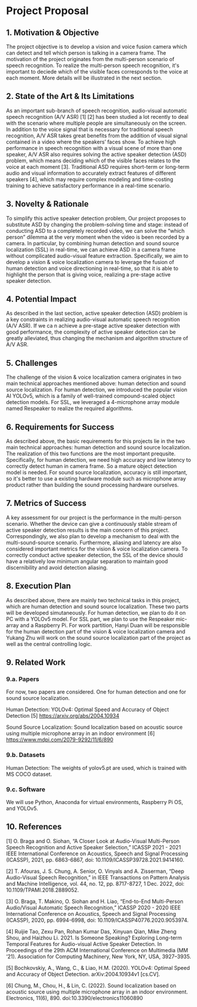 # Project Proposal

## 1. Motivation & Objective

The project objective is to develop a vision and voice fusion camera which can detect and tell which person is talking in a camera frame. The motivation of the project originates from the multi-person scenario of speech recognition. To realize the multi-person speech recognition, it's important to deciede which of the visible faces corresponds to the voice at each moment. More details will be illustrated in the next section.

## 2. State of the Art & Its Limitations

As an important sub-branch of speech recognition, audio-visual automatic speech recognition (A/V ASR) [1] [2] has been studied a lot recently to deal with the scenario where multiple people are simultaneously on the screen. In addition to the voice signal that is necessary for traditional speech recognition, A/V ASR takes great benefits from the addition of visual signal contained in a video where the speakers’ faces show. To achieve high performance in speech recognition with a visual scene of more than one speaker, A/V ASR also requires solving the active speaker detection (ASD) problem, which means deciding which of the visible faces relates to the voice at each moment [3]. Traditional ASD requires short-term or long-term audio and visual information to accurately extract features of different speakers [4], which may require complex modeling and time-costing training to achieve satisfactory performance in a real-time scenario.

## 3. Novelty & Rationale

To simplify this active speaker detection problem, Our project proposes to substitute ASD by changing the problem-solving time and stage: instead of conducting ASD to a completely recorded video, we can solve the “which person” dilemma at the very moment when the video is been recorded by a camera. In particular, by combining human detection and sound source localization (SSL) in real-time, we can achieve ASD in a camera frame without complicated audio-visual feature extraction. Specifically, we aim to develop a vision & voice localization camera to leverage the fusion of human detection and voice directioning in real-time, so that it is able to highlight the person that is giving voice, realizing a pre-stage active speaker detection.

## 4. Potential Impact

As described in the last section, active speaker detection (ASD) problem is a key constraints in realizing audio-visual automatic speech recognition (A/V ASR). If we ca n achieve a pre-stage active speaker detection with good performance, the complexity of active speaker detection can be greatly alleviated, thus changing the mechanism and algorithm structure of A/V ASR.

## 5. Challenges

The challenge of the vision & voice localization camera originates in two main technical approaches mentioned above: human detection and sound source localization. For human detection, we introduced the popular vision AI YOLOv5, which is a family of well-trained compound-scaled object detection models. For SSL, we leveraged a 4-microphone array module named Respeaker to realize the required algorithms. 

## 6. Requirements for Success

As described above, the basic requirements for this projects lie in the two main technical approaches: human detection and sound source localization. The realization of this two functions are the most important prequsite. Specifically, for human detection, we need high accuracy and low latency to correctly detect human in camera frame. So a mature object detection model is needed. For sound source localization, accuracy is still important, so it's better to use a existing hardware module such as microphone array product rather than building the sound processing hardware ourselves.  

## 7. Metrics of Success

A key assessment for our project is the performance in the multi-person scenario. Whether the device can give a continuously stable stream of active speaker detection results is the main concern of this project. Correspondingly, we also plan to develop a mechanism to deal with the multi-sound-source scenario. Furthermore, aliasing and latency are also considered important metrics for the vision & voice localization camera. To correctly conduct active speaker detection, the SSL of the device should have a relatively low minimum angular separation to maintain good discernibility and avoid detection aliasing.

## 8. Execution Plan

As described above, there are mainly two technical tasks in this project, which are human detection and sound source localization. These two parts will be developed simutaneously. For human detection, we plan to do it on PC with a YOLOv5 model. For SSL part, we plan to use the Respeaker mic-array and a Raspberry Pi. For work partition, Hanyi Duan will be responsible for the human detection part of the vision & voice localization camera and Yukang Zhu will work on the sound source localization part of the project as well as the central controlling logic.

## 9. Related Work

### 9.a. Papers

For now, two papers are considered. One for human detection and one for sound source localization.

Human Detection:
YOLOv4: Optimal Speed and Accuracy of Object Detection [5]
https://arxiv.org/abs/2004.10934


Sound Source Localization:
Sound localization based on acoustic source using multiple microphone array in an indoor environment [6]
https://www.mdpi.com/2079-9292/11/6/890


### 9.b. Datasets

Human Detection: The weights of yolov5.pt are used, which is trained with MS COCO dataset.

### 9.c. Software

We will use Python, Anaconda for virtual environments, Raspberry Pi OS, and YOLOv5.

## 10. References

[1] O. Braga and O. Siohan, “A Closer Look at Audio-Visual Multi-Person Speech Recognition and Active Speaker Selection,” ICASSP 2021 - 2021 IEEE International Conference on Acoustics, Speech and Signal Processing (ICASSP), 2021, pp. 6863-6867, doi: 10.1109/ICASSP39728.2021.9414160.

[2] T. Afouras, J. S. Chung, A. Senior, O. Vinyals and A. Zisserman, “Deep Audio-Visual Speech Recognition,” in IEEE Transactions on Pattern Analysis and Machine Intelligence, vol. 44, no. 12, pp. 8717-8727, 1 Dec. 2022, doi: 10.1109/TPAMI.2018.2889052.

[3] O. Braga, T. Makino, O. Siohan and H. Liao, “End-to-End Multi-Person Audio/Visual Automatic Speech Recognition,” ICASSP 2020 - 2020 IEEE International Conference on Acoustics, Speech and Signal Processing (ICASSP), 2020, pp. 6994-6998, doi: 10.1109/ICASSP40776.2020.9053974.

[4] Ruijie Tao, Zexu Pan, Rohan Kumar Das, Xinyuan Qian, Mike Zheng Shou, and Haizhou Li. 2021. Is Someone Speaking? Exploring Long-term Temporal Features for Audio-visual Active Speaker Detection. In Proceedings of the 29th ACM International Conference on Multimedia (MM ‘21). Association for Computing Machinery, New York, NY, USA, 3927–3935.

[5] Bochkovskiy, A., Wang, C., & Liao, H.M. (2020). YOLOv4: Optimal Speed and Accuracy of Object Detection. arXiv:2004.10934v1 [cs.CV].

[6] Chung, M., Chou, H., & Lin, C. (2022). Sound localization based on acoustic source using multiple microphone array in an indoor environment. Electronics, 11(6), 890. doi:10.3390/electronics11060890
